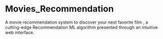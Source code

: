 # Movies_Recommendation
A movie recommendation system to discover your next favorite film , a cutting-edge Recommendation ML algorithm presented through an intuitive web interface.
